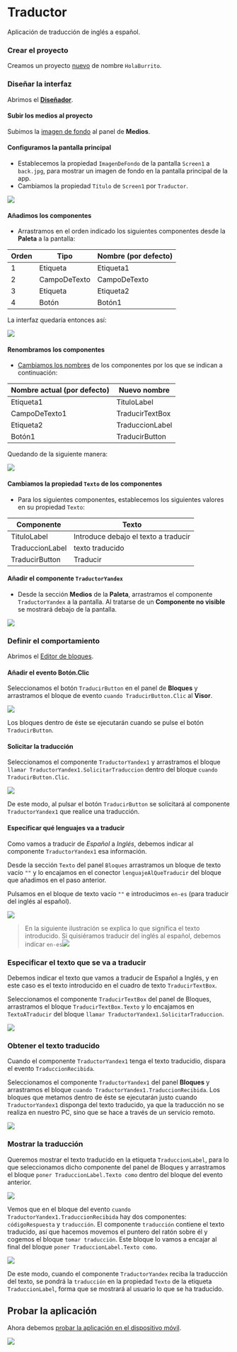 # Traductor

Aplicación de traducción de inglés a español.

### Crear el proyecto

Creamos un proyecto [nuevo](../../tutoriales/crear-un-nuevo-proyecto) de nombre `HolaBurrito`.

### Diseñar la interfaz

Abrimos el [**Diseñador**](../../tutoriales/disenador).

#### Subir los medios al proyecto

Subimos la [imagen de fondo](https://raw.githubusercontent.com/fvarrui/AppInventor/master/proyectos/traductor/back.jpg) al panel de **Medios**.

#### Configuramos la pantalla principal

- Establecemos la propiedad `ImagenDeFondo` de la pantalla `Screen1` a `back.jpg`, para mostrar un imagen de fondo en la pantalla principal de la app.
- Cambiamos la propiedad `Título` de `Screen1` por `Traductor`.

![](configurar-pantalla.png)

#### Añadimos los componentes

- Arrastramos en el orden indicado los siguientes componentes desde la **Paleta** a la pantalla:

| Orden | Tipo         | Nombre (por defecto) |
| ----- | ------------ | -------------------- |
| 1     | Etiqueta     | Etiqueta1            |
| 2     | CampoDeTexto | CampoDeTexto         |
| 3     | Etiqueta     | Etiqueta2            |
| 4     | Botón        | Botón1               |

La interfaz quedaría entonces así:

![](diseno-interfaz.png)

#### Renombramos los componentes

- [Cambiamos los nombres](../../tutoriales/renombrar-un-componente) de los componentes por los que se indican a continuación:

| Nombre actual (por defecto) | Nuevo nombre    |
| --------------------------- | --------------- |
| Etiqueta1                   | TituloLabel     |
| CampoDeTexto1               | TraducirTextBox |
| Etiqueta2                   | TraduccionLabel |
| Botón1                      | TraducirButton  |

Quedando de la siguiente manera:

![](renombrar-componentes.png)

#### Cambiamos la propiedad `Texto` de los componentes

- Para los siguientes componentes, establecemos los siguientes valores en su propiedad `Texto`:

| Componente      | Texto                                |
| --------------- | ------------------------------------ |
| TituloLabel     | Introduce debajo el texto a traducir |
| TraduccionLabel | texto traducido                      |
| TraducirButton  | Traducir                             |

#### Añadir el componente `TraductorYandex`

- Desde la sección **Medios** de la **Paleta**, arrastramos el componente `TraductorYandex` a la pantalla. Al tratarse de un **Componente no visible** se mostrará debajo de la pantalla.

![](componente-no-visible-traductoryandex1.png)

### Definir el comportamiento

Abrimos el [Editor de bloques](../../tutoriales/editor-de-bloques).

#### Añadir el evento Botón.Clic

Seleccionamos el botón `TraducirButton` en el panel de **Bloques** y arrastramos el bloque de evento `cuando TraducirButton.Clic` al **Visor**.

![](evento-cuando-traducirbutton-clic.png)

Los bloques dentro de éste se ejecutarán cuando se pulse el botón `TraducirButton`.

#### Solicitar la traducción

Seleccionamos el componente `TraductorYandex1` y arrastramos el bloque `llamar TraductorYandex1.SolicitarTraduccion` dentro del bloque `cuando TraducirButton.Clic`.

![](evento-llamar-traductoryandex1-solicitartraduccion.png)

De este modo, al pulsar el botón `TraducirButton` se solicitará al componente `TraductorYandex1` que realice una traducción.

#### Especificar qué lenguajes va a traducir

Como vamos a traducir de *Español* a *Inglés*, debemos indicar al componente `TraductorYandex1` esa información.

Desde la sección `Texto` del panel `Bloques` arrastramos un bloque de texto vacío `""` y lo encajamos en el conector `lenguajeAlQueTraducir` del bloque que añadimos en el paso anterior.

 Pulsamos en el bloque de texto vacío `""`  e introducimos `en-es` (para traducir del inglés al español).

![](lenguaje-al-que-traducir.png)

> En la siguiente ilustración se explica lo que significa el texto introducido. Si quisiéramos traducir del inglés al español, debemos indicar `en-es`![](explicacion-traduccion.png)

### Especificar el texto que se va a traducir

Debemos indicar el texto que vamos a traducir de Español a Inglés, y en este caso es el texto introducido en el cuadro de texto `TraducirTextBox`.

Seleccionamos el componente `TraducirTextBox` del panel de Bloques, arrastramos el bloque `TraducirTextBox.Texto` y lo encajamos en `TextoATraducir` del bloque `llamar TraductorYandex1.SolicitarTraduccion`.

![](texto-a-traducir.png)

### Obtener el texto traducido

Cuando el componente `TraductorYandex1` tenga el texto traducidio, dispara el evento `TraduccionRecibida`.

Seleccionamos el componente `TraductorYandex1` del panel **Bloques** y arrastramos el bloque `cuando TraductorYandex1.TraduccionRecibida`. Los bloques que metamos dentro de éste se ejecutarán justo cuando `TraductorYandex1` disponga del texto traducido, ya que la traducción no se realiza en nuestro PC, sino que se hace a través de un servicio remoto.

![](evento-cuando-traductoryandex1.traduccionrecibida.png)

### Mostrar la traducción

Queremos mostrar el texto traducido en la etiqueta `TraduccionLabel`, para lo que seleccionamos dicho componente del panel de Bloques y arrastramos el bloque `poner TraduccionLabel.Texto como` dentro del bloque del evento anterior.

![](poner-traduccionlabel-text-como.png)

Vemos que en el bloque del evento `cuando TraductorYandex1.TraduccionRecibida` hay dos componentes: `códigoRespuesta` y `traducción`. El componente `traducción` contiene el texto traducido, así que hacemos movemos el puntero del ratón sobre él y cogemos el bloque `tomar traducción`. Este bloque lo vamos a encajar al final del bloque `poner TraduccionLabel.Texto como`.

![](poner-traducionlabel-texto-como-tomar-traduccion.png)

De este modo, cuando el componente `TraductorYandex` reciba la traducción del texto, se pondrá la `traducción` en la propiedad `Texto` de la etiqueta `TraduccionLabel`, forma que se mostrará al usuario lo que se ha traducido.

## Probar la aplicación

Ahora debemos [probar la aplicación en el dispositivo móvil](../../tutoriales/probar-la-aplicacion-en-el-dispositivo-movil-mediante-wi-fi).

![](prueba-de-traduccion.jpg)